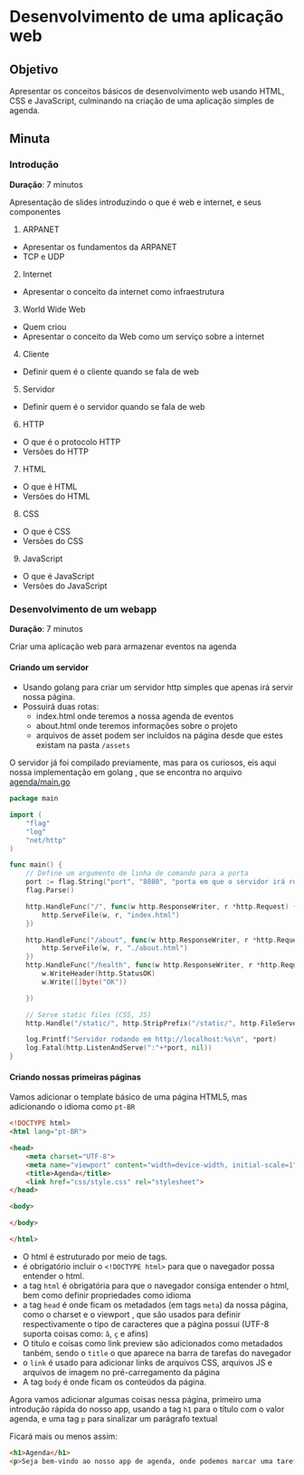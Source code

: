 # Desenvolvimento de uma aplicação web

## Objetivo
Apresentar os conceitos básicos de desenvolvimento web usando HTML, CSS e JavaScript, culminando na criação de uma aplicação simples de agenda.


## Minuta

### Introdução

**Duração**: 7 minutos 

Apresentação de slides introduzindo o que é web e internet, e seus componentes
1. ARPANET
- Apresentar os fundamentos da ARPANET
- TCP e UDP
2. Internet
- Apresentar o conceito da internet como infraestrutura
3. World Wide Web
- Quem criou
- Apresentar o conceito da Web como um serviço sobre a internet
4. Cliente
- Definir quem é o cliente quando se fala de web
5. Servidor
- Definir quem é o servidor quando se fala de web
6. HTTP
- O que é o protocolo HTTP
- Versões do HTTP
7. HTML
- O que é HTML
- Versões do HTML
8. CSS
- O que é CSS
- Versões do CSS
9. JavaScript
- O que é JavaScript
- Versões do JavaScript

### Desenvolvimento de um webapp

**Duração**: 7 minutos

Criar uma aplicação web para armazenar eventos na agenda

#### Criando um servidor

- Usando golang para criar um servidor http simples que apenas irá servir nossa página.
- Possuirá duas rotas:
    - index.html onde teremos a nossa agenda de eventos
    - about.html onde teremos informações sobre o projeto
    - arquivos de asset podem ser incluídos na página desde que estes existam na pasta `/assets`

O servidor já foi compilado previamente, mas para os curiosos, eis aqui nossa implementação em golang , que se encontra no arquivo [agenda/main.go](./agenda/main.go)
```go
package main

import (
	"flag"
	"log"
	"net/http"
)

func main() {
	// Define um argumento de linha de comando para a porta
	port := flag.String("port", "8080", "porta em que o servidor irá rodar")
	flag.Parse()

	http.HandleFunc("/", func(w http.ResponseWriter, r *http.Request) {
		http.ServeFile(w, r, "index.html")
	})

	http.HandleFunc("/about", func(w http.ResponseWriter, r *http.Request) {
		http.ServeFile(w, r, "./about.html")
	})
	http.HandleFunc("/health", func(w http.ResponseWriter, r *http.Request) {
		w.WriteHeader(http.StatusOK)
		w.Write([]byte("OK"))

	})

	// Serve static files (CSS, JS)
	http.Handle("/static/", http.StripPrefix("/static/", http.FileServer(http.Dir("static"))))

	log.Printf("Servidor rodando em http://localhost:%s\n", *port)
	log.Fatal(http.ListenAndServe(":"+*port, nil))
}
```

#### Criando nossas primeiras páginas

Vamos adicionar o template básico de uma página HTML5, mas adicionando o idioma como `pt-BR`

```html
<!DOCTYPE html>
<html lang="pt-BR">

<head>
    <meta charset="UTF-8">
    <meta name="viewport" content="width=device-width, initial-scale=1">
    <title>Agenda</title>
    <link href="css/style.css" rel="stylesheet">
</head>

<body>

</body>

</html>
```

- O html é estruturado por meio de tags.
- é obrigatório incluir o `<!DOCTYPE html>` para que o navegador possa entender o html.
- a tag `html` é obrigatória para que o navegador consiga entender o html, bem como definir propriedades como idioma
- a tag `head` é onde ficam os metadados (em tags `meta`) da nossa página, como o charset e o viewport , que são usados para definir respectivamente o tipo de caracteres que a página possui (UTF-8 suporta coisas como: `ã`, `ç` e afins)
- O título e coisas como link preview são adicionados como metadados tanbém, sendo o `title` o que aparece na barra de tarefas do navegador
- o `link` é usado para adicionar links de arquivos CSS, arquivos JS e arquivos de imagem no pré-carregamento da página
- A tag `body` é onde ficam os conteúdos da página.

Agora vamos adicionar algumas coisas nessa página, primeiro uma introdução rápida do nosso app, usando a tag `h1` para o título com o valor agenda, e uma tag `p` para sinalizar um parágrafo textual

Ficará mais ou menos assim:

```html
<h1>Agenda</h1>
<p>Seja bem-vindo ao nosso app de agenda, onde podemos marcar uma tarefa a ser executada em uma data</p>
```
